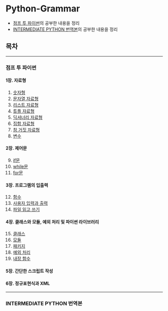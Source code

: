 # __Python-Grammar__

* [점프 투 파이썬](https://wikidocs.net/book/1)의 공부한 내용을 정리
* [INTERMEDIATE PYTHON 번역본](https://ddanggle.gitbooks.io/interpy-kr/content/)의 공부한 내용을 정리


## 목차
---
### 점프 투 파이썬

#### 1장. 자료형
1. [숫자형][Study01]
2. [문자열 자료형][Study02]
3. [리스트 자료형][Study03]
4. [튜플 자료형][Study04]
5. [딕셔너리 자료형][Study05]
6. [집합 자료형][Study06]
7. [참 거짓 자료형][Study07]
8. [변수][Study08]

#### 2장. 제어문
9. [if문][Study09]
10. [while문][Study10]
11. [for문][Study11]

#### 3장. 프로그램의 입출력
12. [함수][Study12]
13. [사용자 입력과 출력][Study13]
14. [파일 읽고 쓰기][Study14]

#### 4장. 클래스와 모듈, 예외 처리 및 파이썬 라이브러리
15. [클래스][Study15]
16. [모듈][Study16]
17. [패키지][Study17]
18. [예외 처리][Study18]
19. [내장 함수][Study19]

#### 5장. 간단한 스크립트 작성

#### 6장. 정규표현식과 XML

- - -
### INTERMEDIATE PYTHON 번역본














[Study01]:https://github.com/lainrose/Python-Grammar/blob/master/Jump2Python/01_numbers.md
[Study02]:https://github.com/lainrose/Python-Grammar/blob/master/Jump2Python/02_strings.md
[Study03]:https://github.com/lainrose/Python-Grammar/blob/master/Jump2Python/03_lists.md
[Study04]:https://github.com/lainrose/Python-Grammar/blob/master/Jump2Python/04_tuples_and_sequences.md
[Study05]:https://github.com/lainrose/Python-Grammar/blob/master/Jump2Python/05_dictionaries.md
[Study06]:https://github.com/lainrose/Python-Grammar/blob/master/Jump2Python/06_sets.md
[Study07]:https://github.com/lainrose/Python-Grammar/blob/master/Jump2Python/07_true_false.md
[Study08]:https://github.com/lainrose/Python-Grammar/blob/master/Jump2Python/08_variable.md
[Study09]:https://github.com/lainrose/Python-Grammar/blob/master/Jump2Python/09_if_statements.md
[Study10]:https://github.com/lainrose/Python-Grammar/blob/master/Jump2Python/10_while_statement.md
[Study11]:https://github.com/lainrose/Python-Grammar/blob/master/Jump2Python/11_for_statement.md
[Study12]:https://github.com/lainrose/Python-Grammar/blob/master/Jump2Python/12_function.md
[Study13]:https://github.com/lainrose/Python-Grammar/blob/master/Jump2Python/13_input_and_output.md
[Study14]:https://github.com/lainrose/Python-Grammar/blob/master/Jump2Python/14_reading_and_writing_files.md
[Study15]:https://github.com/lainrose/Python-Grammar/blob/master/Jump2Python/15_classes.md
[Study16]:https://github.com/lainrose/Python-Grammar/blob/master/Jump2Python/16_modules.md
[Study17]:https://github.com/lainrose/Python-Grammar/blob/master/Jump2Python/17_pakages.md
[Study18]:https://github.com/lainrose/Python-Grammar/blob/master/Jump2Python/18_Exceptions.md
[Study19]:https://github.com/lainrose/Python-Grammar/blob/master/Jump2Python/19_built_in_functions.md.md